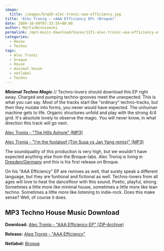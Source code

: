 ```yaml
---
image:
  title: /images/brq56-alec-tronic-aaa-efficiency.jpg
title: 'Alec Troniq – »AAA Efficiency EP« (Broque)'
date: 2009-10-09T07:33:55+00:00
author: MartinWisniowski
permalink: /mp3-music-download/house/1371-alec-tronic-aaa-efficiency-e-p-broque
categories:
  - House
  - Techno
tags:
  - Alec Tronic
  - broque
  - House
  - minimal house
  - netlabel
  - Techno
---
```

***Minimal Techno Magic*** // Techno-lovers should download this EP right away. Charged and pumping techno-grooves meet the unexpected. This is what you can say. Most of the tracks start like "ordinary" techno-tracks, but then they mutate into forms, you never would have expected. The unhuman machine gets to life. Organic structures unfold and play with the strong 4/4 grid. It's absolute lovely to observe the magic. You will never know, in what direction this track will go next.

<!--mp3links-->


  
[Alec Troniq - "The Hills Ashore" (MP3)](http://web0.pv220.ncsrv.de/music/brq56_alec_troniq_-_aaa_efficiency_e_p/brq56_alec_troniq_-_aaa_efficiency_e_p_-_01_the_hills_ashore.mp3)
  
[Alec Troniq - "I'm the foolaloof (Tim Susa vs Jan Yang remix)" (MP3)](http://web0.pv220.ncsrv.de/music/brq56_alec_troniq_-_aaa_efficiency_e_p/brq56_alec_troniq_-_aaa_efficiency_e_p_-_05_i_m_the_foolaloof_timsusa_vs_janyang_rmx.mp3)
  
<!--mp3linksend-->

<!--more-->

<!--adsense-->

The soundquality of this production is very high, but we wouldn't have expected anything else from the Broque-labs. Alec Troniq is living in [Dresden/Germany](http://maps.google.de/maps?f=q&source=s_q&hl=de&geocode=&q=Dresden%2FGermany&sll=51.151786,10.415039&sspn=20.341971,44.780273&ie=UTF8&hq=&hnear=Dresden,+Sachsen&z=11) and this is his first release on Broque.

On his "AAA Efficiency" EP are remixes as well, that surely speak a different language, but they are funtional and fictional as well. Techno-lovers from all ages will love to heat the dancefloor with this sound. Poetic, playful, strong. Sometimes a little more like minimal house, sometimes a little more like lean techno. Sometimes a little more like listening to indie-rock. Does this make sense? Well, of course it does.

## MP3 Techno House Music Download

**Download:** [Alec Troniq - "AAA Efficiency EP" (ZIP-Archive)](http://web0.pv220.ncsrv.de/music/brq56_alec_troniq_-_aaa_efficiency_e_p/brq56_alec_troniq_-_aaa_efficiency_e_p.zip)
  
**Release:** <a target="_blank" href="http://www.broque.de/label/en/release/mp3-download-en/1718-056-alec-troniq-aaa-efficiency-e-p">Aleq Troniq - "AAA Efficiency"</a>
  
**Netlabel:** <a target="_blank" href="http://www.broque.de/">Broque</a>